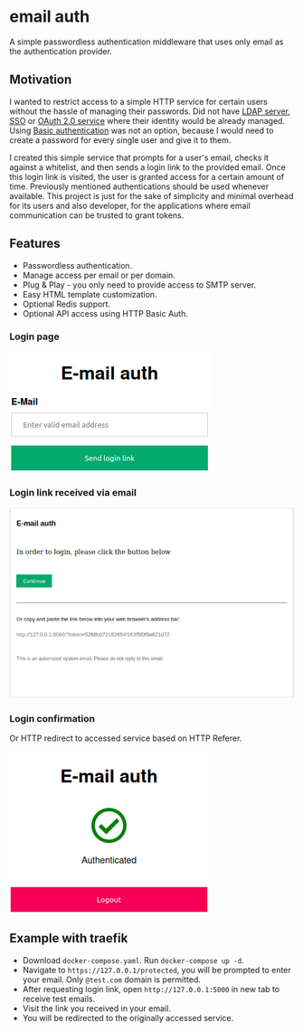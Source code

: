 # email auth

A simple passwordless authentication middleware that uses only email as the authentication provider.

## Motivation

I wanted to restrict access to a simple HTTP service for certain users without the hassle of managing their passwords. Did not have [LDAP server](https://ldap.com/), [SSO](https://en.wikipedia.org/wiki/Single_sign-on) or [OAuth 2.0 service](https://oauth.net/2/) where their identity would be already managed. Using [Basic authentication](https://en.wikipedia.org/wiki/Basic_access_authentication) was not an option, because I would need to create a password for every single user and give it to them.

I created this simple service that prompts for a user's email, checks it against a whitelist, and then sends a login link to the provided email. Once this login link is visited, the user is granted access for a certain amount of time. Previously mentioned authentications should be used whenever available. This project is just for the sake of simplicity and minimal overhead for its users and also developer, for the applications where email communication can be trusted to grant tokens.

## Features

- Passwordless authentication.
- Manage access per email or per domain.
- Plug & Play - you only need to provide access to SMTP server.
- Easy HTML template customization.
- Optional Redis support.
- Optional API access using HTTP Basic Auth.

### Login page
![Login page](docs/login.png)

### Login link received via email
![Email](docs/email.png)

### Login confirmation
Or HTTP redirect to accessed service based on HTTP Referer.

![Logged in](docs/logged-in.png)

## Example with traefik

- Download `docker-compose.yaml`. Run `docker-compose up -d`.
- Navigate to `https://127.0.0.1/protected`, you will be prompted to enter your email. Only `@test.com` domain is permitted.
- After requesting login link, open `http://127.0.0.1:5000` in new tab to receive test emails.
- Visit the link you received in your email.
- You will be redirected to the originally accessed service.
